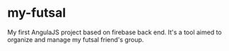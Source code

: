 my-futsal
=========

My first AngulaJS project based on firebase back end. It's a tool aimed to organize and manage my futsal friend's group.
